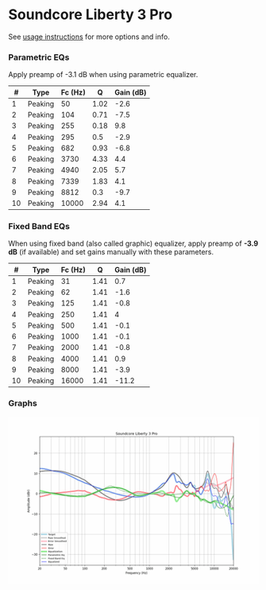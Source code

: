 # Soundcore Liberty 3 Pro
See [usage instructions](https://github.com/jaakkopasanen/AutoEq#usage) for more options and info.

### Parametric EQs
Apply preamp of -3.1 dB when using parametric equalizer.

|   # | Type    |   Fc (Hz) |    Q |   Gain (dB) |
|-----|---------|-----------|------|-------------|
|   1 | Peaking |        50 | 1.02 |        -2.6 |
|   2 | Peaking |       104 | 0.71 |        -7.5 |
|   3 | Peaking |       255 | 0.18 |         9.8 |
|   4 | Peaking |       295 | 0.5  |        -2.9 |
|   5 | Peaking |       682 | 0.93 |        -6.8 |
|   6 | Peaking |      3730 | 4.33 |         4.4 |
|   7 | Peaking |      4940 | 2.05 |         5.7 |
|   8 | Peaking |      7339 | 1.83 |         4.1 |
|   9 | Peaking |      8812 | 0.3  |        -9.7 |
|  10 | Peaking |     10000 | 2.94 |         4.1 |

### Fixed Band EQs
When using fixed band (also called graphic) equalizer, apply preamp of **-3.9 dB** (if available) and set gains manually with these parameters.

|   # | Type    |   Fc (Hz) |    Q |   Gain (dB) |
|-----|---------|-----------|------|-------------|
|   1 | Peaking |        31 | 1.41 |         0.7 |
|   2 | Peaking |        62 | 1.41 |        -1.6 |
|   3 | Peaking |       125 | 1.41 |        -0.8 |
|   4 | Peaking |       250 | 1.41 |         4   |
|   5 | Peaking |       500 | 1.41 |        -0.1 |
|   6 | Peaking |      1000 | 1.41 |        -0.1 |
|   7 | Peaking |      2000 | 1.41 |        -0.8 |
|   8 | Peaking |      4000 | 1.41 |         0.9 |
|   9 | Peaking |      8000 | 1.41 |        -3.9 |
|  10 | Peaking |     16000 | 1.41 |       -11.2 |

### Graphs
![](./Soundcore%20Liberty%203%20Pro.png)

